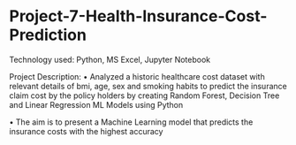 # Project-7-Health-Insurance-Cost-Prediction

Technology used: Python, MS Excel, Jupyter Notebook

Project Description:
•	Analyzed a historic healthcare cost dataset with relevant details of bmi, age, sex and smoking habits to predict the insurance claim cost by the policy holders  by creating  Random Forest, Decision Tree and Linear Regression ML Models using Python 

•	The aim is to present a Machine Learning model that predicts the insurance costs with the highest accuracy
